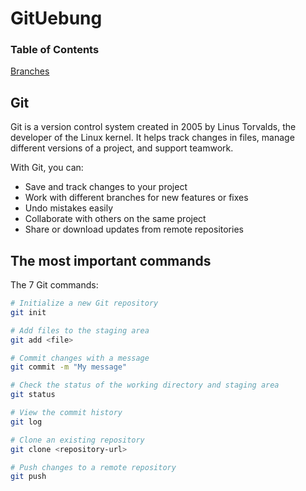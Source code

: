 # GitUebung

### Table of Contents
[Branches](https://github.com/Abigail-LlanqueRomero/GitUebung/blob/main/Branches/Branches.md)

## Git
Git is a version control system created in 2005 by Linus Torvalds, the developer of the Linux kernel. It helps track changes in files, manage different versions of a project, and support teamwork.  

With Git, you can:  
- Save and track changes to your project  
- Work with different branches for new features or fixes  
- Undo mistakes easily  
- Collaborate with others on the same project  
- Share or download updates from remote repositories


## The most important commands

The 7 Git commands:

```bash
# Initialize a new Git repository
git init

# Add files to the staging area
git add <file>

# Commit changes with a message
git commit -m "My message"

# Check the status of the working directory and staging area
git status

# View the commit history
git log

# Clone an existing repository
git clone <repository-url>

# Push changes to a remote repository
git push
```
